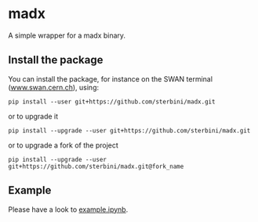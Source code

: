 # madx
A simple wrapper for a madx binary.

## Install the package
You can install the package, for instance on the SWAN terminal (www.swan.cern.ch), using:
```
pip install --user git+https://github.com/sterbini/madx.git
```
or to upgrade it
```
pip install --upgrade --user git+https://github.com/sterbini/madx.git
```
or to upgrade a fork of the project
```
pip install --upgrade --user git+https://github.com/sterbini/madx.git@fork_name
```

## Example

Please have a look to [example.ipynb](https://github.com/sterbini/madx/blob/master/example.ipynb).
